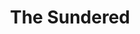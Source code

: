---
title: The Sundered
slug: /btps/sundered
template: index
options:
  nav: true
  sidebarText: The Sundered are a caste of very powerful, humanoid entities that roam the lands between the two suns. Many believe them to be immortal. The truth is, they are *trapped in an everlasting cycle of rebirth*.
  sidebarElements:
  	sidebarText: true
---